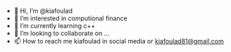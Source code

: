 - 👋 Hi, I’m @kiafoulad
- 👀 I’m interested in computional finance
- 🌱 I’m currently learning c++
- 💞️ I’m looking to collaborate on ...
- 📫 How to reach me kiafoulad in social media or kiafoulad81@gmail.com

<!---
kiafoulad/kiafoulad is a ✨ special ✨ repository because its `README.md` (this file) appears on your GitHub profile.
You can click the Preview link to take a look at your changes.
--->
